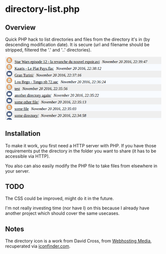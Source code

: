 # directory-list.php

## Overview

Quick PHP hack to list directories and files from the directory it's in (by descending modification date).
It is secure (url and filename should be stripped, filtered the '.' and '..' directories).

![screenshot](./assets/screenshot.png)

## Installation

To make it work, you first need a HTTP server with PHP. If you have those requirements put the directory in the folder you want to share (it has to be accessible via HTTP).

You also can also easily modify the PHP file to take files from elsewhere in your server.

## TODO

The CSS could be improved, might do it in the future.

I'm not really investing time (nor have I) on this because I already have another project which should cover the same usecases.

## Notes

The directory icon is a work from David Cross, from [Webhosting Media](http://webhostingmedia.net/), recuperated via [iconfinder.com](https://www.iconfinder.com/).
